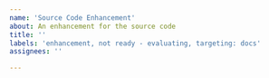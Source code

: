```yaml
---
name: 'Source Code Enhancement'
about: An enhancement for the source code
title: ''
labels: 'enhancement, not ready - evaluating, targeting: docs'
assignees: ''

---
```



